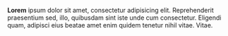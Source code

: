 **Lorem** ipsum dolor sit amet, consectetur adipisicing elit. Reprehenderit praesentium sed, illo, quibusdam sint iste unde cum consectetur. Eligendi quam, adipisci eius beatae amet enim quidem tenetur nihil vitae. Vitae.
